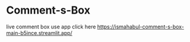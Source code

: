 # Comment-s-Box
live comment box
use app click here https://ismahabul-comment-s-box-main-b5ince.streamlit.app/

